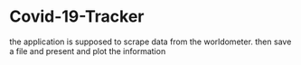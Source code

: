 # Covid-19-Tracker
the application is supposed to scrape data from the worldometer. then save a file and present and plot the information 

